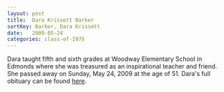 ```yaml
---
layout: post
title:  Dara Krissett Barker
sortKey: Barker, Dara Krissett
date:   2009-05-24
categories: class-of-1975
---
```

Dara taught fifth and sixth grades at Woodway Elementary School in Edmonds where she was treasured as an inspirational teacher and friend. She passed away on Sunday, May 24, 2009 at the age of 51.  Dara's full obituary can be found [here](http://tinyurl.com/pj8sf38).
